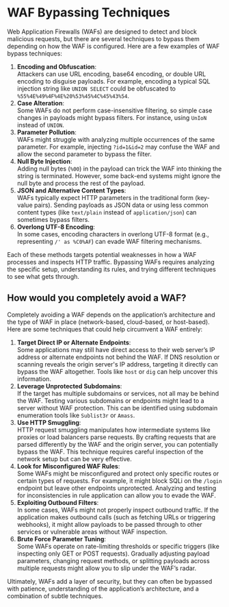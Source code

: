 # WAF Bypassing Techniques

Web Application Firewalls (WAFs) are designed to detect and block malicious requests, but there are several techniques to bypass them depending on how the WAF is configured. Here are a few examples of WAF bypass techniques:

1. **Encoding and Obfuscation**:\
   Attackers can use URL encoding, base64 encoding, or double URL encoding to disguise payloads. For example, encoding a typical SQL injection string like `UNION SELECT` could be obfuscated to `%55%4E%49%4F%4E%20%53%45%4C%45%43%54`.
2. **Case Alteration**:\
   Some WAFs do not perform case-insensitive filtering, so simple case changes in payloads might bypass filters. For instance, using `UnIoN` instead of `UNION`.
3. **Parameter Pollution**:\
   WAFs might struggle with analyzing multiple occurrences of the same parameter. For example, injecting `?id=1&id=2` may confuse the WAF and allow the second parameter to bypass the filter.
4. **Null Byte Injection**:\
   Adding null bytes (`%00`) in the payload can trick the WAF into thinking the string is terminated. However, some back-end systems might ignore the null byte and process the rest of the payload.
5. **JSON and Alternative Content Types**:\
   WAFs typically expect HTTP parameters in the traditional form (key-value pairs). Sending payloads as JSON data or using less common content types (like `text/plain` instead of `application/json`) can sometimes bypass filters.
6. **Overlong UTF-8 Encoding**:\
   In some cases, encoding characters in overlong UTF-8 format (e.g., representing `/' as %C0%AF`) can evade WAF filtering mechanisms.

Each of these methods targets potential weaknesses in how a WAF processes and inspects HTTP traffic. Bypassing WAFs requires analyzing the specific setup, understanding its rules, and trying different techniques to see what gets through.

## How would you completely avoid a WAF?

Completely avoiding a WAF depends on the application’s architecture and the type of WAF in place (network-based, cloud-based, or host-based). Here are some techniques that could help circumvent a WAF entirely:

1. **Target Direct IP or Alternate Endpoints**:\
   Some applications may still have direct access to their web server’s IP address or alternate endpoints not behind the WAF. If DNS resolution or scanning reveals the origin server's IP address, targeting it directly can bypass the WAF altogether. Tools like `host` or `dig` can help uncover this information.
2. **Leverage Unprotected Subdomains**:\
   If the target has multiple subdomains or services, not all may be behind the WAF. Testing various subdomains or endpoints might lead to a server without WAF protection. This can be identified using subdomain enumeration tools like `Sublist3r` or `Amass`.
3. **Use HTTP Smuggling**:\
   HTTP request smuggling manipulates how intermediate systems like proxies or load balancers parse requests. By crafting requests that are parsed differently by the WAF and the origin server, you can potentially bypass the WAF. This technique requires careful inspection of the network setup but can be very effective.
4. **Look for Misconfigured WAF Rules**:\
   Some WAFs might be misconfigured and protect only specific routes or certain types of requests. For example, it might block SQLi on the `/login` endpoint but leave other endpoints unprotected. Analyzing and testing for inconsistencies in rule application can allow you to evade the WAF.
5. **Exploiting Outbound Filters**:\
   In some cases, WAFs might not properly inspect outbound traffic. If the application makes outbound calls (such as fetching URLs or triggering webhooks), it might allow payloads to be passed through to other services or vulnerable areas without WAF inspection.
6. **Brute Force Parameter Tuning**:\
   Some WAFs operate on rate-limiting thresholds or specific triggers (like inspecting only GET or POST requests). Gradually adjusting payload parameters, changing request methods, or splitting payloads across multiple requests might allow you to slip under the WAF’s radar.

Ultimately, WAFs add a layer of security, but they can often be bypassed with patience, understanding of the application’s architecture, and a combination of subtle techniques.

